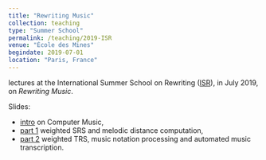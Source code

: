 ```yaml
---
title: "Rewriting Music"
collection: teaching
type: "Summer School"
permalink: /teaching/2019-ISR
venue: "École des Mines"
begindate: 2019-07-01
location: "Paris, France"
---
```


lectures at the International Summer School on Rewriting
([ISR](https://isr2019.inria.fr)), in July 2019, on *Rewriting Music*. 

Slides:
-  [intro](files/ISR19RewritingMusic-part0.pdf) on Computer Music, 
-  [part 1](files/ISR19RewritingMusic-part1.pdf) weighted SRS and melodic distance computation, 
-  [part 2](files/ISR19RewritingMusic-part2.pdf) weighted TRS, music notation processing and automated music transcription.

